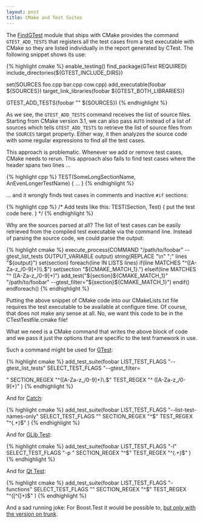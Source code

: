 ```yaml
---
layout: post
title: CMake and Test Suites
---
```


The [FindGTest](http://www.cmake.org/cmake/help/v3.3/module/FindGTest.html)
module that ships with CMake provides the command `GTEST_ADD_TESTS` that
registers all the test cases from a test executable with CMake so they are
listed individually in the report generated by CTest. The following snippet
shows its use:

{% highlight cmake %}
enable_testing()
find_package(GTest REQUIRED)
include_directories(${GTEST_INCLUDE_DIRS})

set(SOURCES foo.cpp bar.cpp cow.cpp)
add_executable(foobar ${SOURCES})
target_link_libraries(foobar ${GTEST_BOTH_LIBRARIES})

GTEST_ADD_TESTS(foobar "" ${SOURCES})
{% endhighlight %}

As we see, the `GTEST_ADD_TESTS` command receives the list of source files.
Starting from CMake version 3.1, we can also pass `AUTO` instead of a list of
sources which tells `GTEST_ADD_TESTS` to retrieve the list of source files from
the `SOURCES` target property. Either way, it then analyzes the source code with
some regular expressions to find all the test cases.

This approach is problematic. Whenever we add or remove test cases, CMake needs
to rerun. This approach also fails to find test cases where the header spans two
lines ...

{% highlight cpp %}
TEST(SomeLongSectionName,
     AnEvenLongerTestName)
{
  ...
}
{% endhighlight %}

... and it wrongly finds test cases in comments and inactive `#if` sections:

{% highlight cpp %}
/* Add tests like this:
TEST(Section, Test) {
  put the test code here.
}
*/
{% endhighlight %}

Why are the sources parsed at all? The list of test cases can be easily
retrieved from the compiled test executable via the command line. Instead of
parsing the source code, we could parse the output:

{% highlight cmake %}
execute_process(COMMAND "/path/to/foobar" --gtest_list_tests
  OUTPUT_VARIABLE output)
string(REPLACE "\n" ";" lines "${output}")
set(section)
foreach(line IN LISTS lines)
  if(line MATCHES "^([A-Za-z_/0-9]+)\\.$")
    set(section "${CMAKE_MATCH_1}.")
  elseif(line MATCHES "^  ([A-Za-z_/0-9]+)")
    add_test("${section}${CMAKE_MATCH_1}"
      "/path/to/foobar" --gtest_filter="${section}${CMAKE_MATCH_1}")
  endif()
endforeach()
{% endhighlight %}

Putting the above snippet of CMake code into our CMakeLists.txt file requires
the test executable to be available at configure time. Of course, that does not
make any sense at all. No, we want this code to be in the CTestTestfile.cmake
file!

What we need is a CMake command that writes the above block of code and we pass
it just the options that are specific to the test framework in use.

Such a command might be used for [GTest](https://code.google.com/p/googletest/):

{% highlight cmake %}
add_test_suite(foobar
  LIST_TEST_FLAGS   "--gtest_list_tests"
  SELECT_TEST_FLAGS "--gtest_filter=<SECTION><TEST>"
  SECTION_REGEX     "^([A-Za-z_/0-9]+)\\.$"
  TEST_REGEX        "^  ([A-Za-z_/0-9]+)"
  )
{% endhighlight %}

And for [Catch](https://github.com/philsquared/Catch):

{% highlight cmake %}
add_test_suite(foobar
  LIST_TEST_FLAGS   "--list-test-names-only"
  SELECT_TEST_FLAGS "<TEST>"
  SECTION_REGEX     "^$"
  TEST_REGEX        "^(.+)$"
  )
{% endhighlight %}

And for [GLib Test](https://developer.gnome.org/glib/stable/glib-Testing.html):

{% highlight cmake %}
add_test_suite(foobar
  LIST_TEST_FLAGS   "-l"
  SELECT_TEST_FLAGS "-p <TEST>"
  SECTION_REGEX     "^$"
  TEST_REGEX        "^(.+)$"
  )
{% endhighlight %}

And for [Qt Test](http://doc.qt.io/qt-5/qtest-overview.html):

{% highlight cmake %}
add_test_suite(foobar
  LIST_TEST_FLAGS   "-functions"
  SELECT_TEST_FLAGS "<TEST>"
  SECTION_REGEX     "^$"
  TEST_REGEX        "^([^(]+)$"
  )
{% endhighlight %}

And a sad running joke: For Boost.Test it would be possible to, [but only with
the version on trunk](http://stackoverflow.com/a/10746477/269803).

